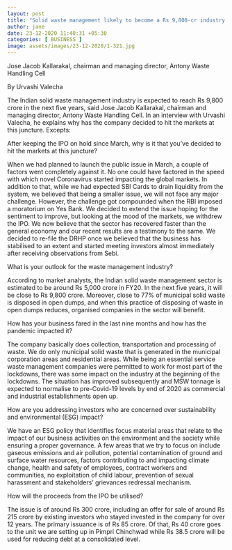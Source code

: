 ```yaml
---
layout: post
title: "Solid waste management likely to become a Rs 9,800-cr industry in five years, says Jose Jacob Kallarakal, chairman and MD, Antony Waste Handling Cell"
author: jane 
date: 23-12-2020 11:40:31 +05:30 
categories: [ BUSINESS ] 
image: assets/images/23-12-2020/1-321.jpg
---
```

Jose Jacob Kallarakal, chairman and managing director, Antony Waste Handling Cell

By Urvashi Valecha

The Indian solid waste management industry is expected to reach Rs 9,800 crore in the next five years, said Jose Jacob Kallarakal, chairman and managing director, Antony Waste Handling Cell. In an interview with Urvashi Valecha, he explains why has the company decided to hit the markets at this juncture. Excepts:

After keeping the IPO on hold since March, why is it that you’ve decided to hit the markets at this juncture?

When we had planned to launch the public issue in March, a couple of factors went completely against it. No one could have factored in the speed with which novel Coronavirus started impacting the global markets. In addition to that, while we had expected SBI Cards to drain liquidity from the system, we believed that being a smaller issue, we will not face any major challenge. However, the challenge got compounded when the RBI imposed a moratorium on Yes Bank. We decided to extend the issue hoping for the sentiment to improve, but looking at the mood of the markets, we withdrew the IPO. We now believe that the sector has recovered faster than the general economy and our recent results are a testimony to the same. We decided to re-file the DRHP once we believed that the business has stabilised to an extent and started meeting investors almost immediately after receiving observations from Sebi.

What is your outlook for the waste management industry?

According to market analysts, the Indian solid waste management sector is estimated to be around Rs 5,000 crore in FY20. In the next five years, it will be close to Rs 9,800 crore. Moreover, close to 77% of municipal solid waste is disposed in open dumps, and when this practice of disposing of waste in open dumps reduces, organised companies in the sector will benefit.

How has your business fared in the last nine months and how has the pandemic impacted it?

The company basically does collection, transportation and processing of waste. We do only municipal solid waste that is generated in the municipal corporation areas and residential areas. While being an essential service waste management companies were permitted to work for most part of the lockdowns, there was some impact on the industry at the beginning of the lockdowns. The situation has improved subsequently and MSW tonnage is expected to normalise to pre-Covid-19 levels by end of 2020 as commercial and industrial establishments open up.

How are you addressing investors who are concerned over sustainability and environmental (ESG) impact?

We have an ESG policy that identifies focus material areas that relate to the impact of our business activities on the environment and the society while ensuring a proper governance. A few areas that we try to focus on include gaseous emissions and air pollution, potential contamination of ground and surface water resources, factors contributing to and impacting climate change, health and safety of employees, contract workers and communities, no exploitation of child labour, prevention of sexual harassment and stakeholders’ grievances redressal mechanism.

How will the proceeds from the IPO be utilised?

The issue is of around Rs 300 crore, including an offer for sale of around Rs 215 crore by existing investors who stayed invested in the company for over 12 years. The primary issuance is of Rs 85 crore. Of that, Rs 40 crore goes to the unit we are setting up in Pimpri Chinchwad while Rs 38.5 crore will be used for reducing debt at a consolidated level.